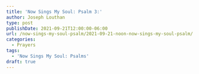 ```yaml
---
title: 'Now Sings My Soul: Psalm 3:'
author: Joseph Louthan
type: post
publishDate: 2021-09-21T12:00:00-06:00
url: /now-sings-my-soul-psalm/2021-09-21-noon-now-sings-my-soul-psalm/
categories:
  - Prayers
tags:
  - 'Now Sings My Soul: Psalms'
draft: true
---
```

<div style="font-variant: small-caps;">

</div>
    
